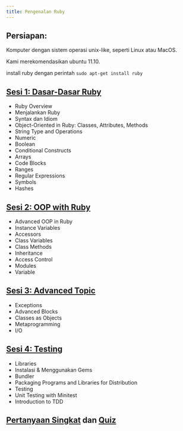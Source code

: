 ```yaml
---
title: Pengenalan Ruby
---
```


## Persiapan:

Komputer dengan sistem operasi unix-like, seperti Linux atau MacOS.

Kami merekomendasikan ubuntu 11.10.

install ruby dengan perintah `sudo apt-get install ruby`

## [Sesi 1: Dasar-Dasar Ruby](sesi-1-dasar-dasar.html)

* Ruby Overview
* Menjalankan Ruby
* Syntax dan Idiom
* Object-Oriented in Ruby: Classes, Attributes, Methods
* String Type and Operations
* Numeric
* Boolean
* Conditional Constructs
* Arrays
* Code Blocks
* Ranges
* Regular Expressions
* Symbols
* Hashes

## [Sesi 2: OOP with Ruby](sesi-2-oop.html)

* Advanced OOP in Ruby
* Instance Variables
* Accessors
* Class Variables
* Class Methods
* Inheritance
* Access Control
* Modules
* Variable

## [Sesi 3: Advanced Topic](sesi-3-advanced.html)

* Exceptions
* Advanced Blocks
* Classes as Objects
* Metaprogramming
* I/O

## [Sesi 4: Testing](sesi-4-testing.html)

* Libraries
* Instalasi & Menggunakan Gems
* Bundler
* Packaging Programs and Libraries for Distribution
* Testing
* Unit Testing with Minitest
* Introduction to TDD

## [Pertanyaan Singkat](pertanyaan-singkat.html) dan [Quiz](quiz.html)
